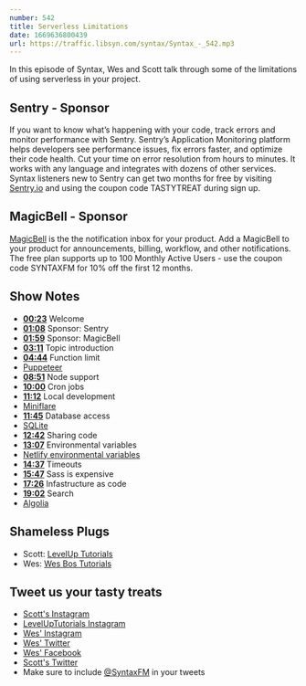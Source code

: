 ```yaml
---
number: 542
title: Serverless Limitations 
date: 1669636800439
url: https://traffic.libsyn.com/syntax/Syntax_-_542.mp3
---
```


In this episode of Syntax, Wes and Scott talk through some of the limitations of using serverless in your project.

## Sentry  - Sponsor

If you want to know what’s happening with your code, track errors and monitor performance with Sentry. Sentry’s Application Monitoring platform helps developers see performance issues, fix errors faster, and optimize their code health. Cut your time on error resolution from hours to minutes. It works with any language and integrates with dozens of other services. Syntax listeners new to Sentry can get two months for  free by visiting [Sentry.io](https://sentry.io) and using the coupon code TASTYTREAT during sign up.

## MagicBell - Sponsor

[MagicBell](https://www.magicbell.com) is the the notification inbox for your product. Add a MagicBell to your product for announcements, billing, workflow, and other notifications. The free plan supports up to 100 Monthly Active Users - use the coupon code SYNTAXFM for 10% off the first 12 months.

## Show Notes

* **[00:23](#t=00:23)** Welcome
* **[01:08](#t=01:08)** Sponsor: Sentry
* **[01:59](#t=01:59)** Sponsor: MagicBell
* **[03:11](#t=03:11)** Topic introduction
* **[04:44](#t=04:44)** Function limit
* [Puppeteer](https://pptr.dev)
* **[08:51](#t=08:51)** Node support
* **[10:00](#t=10:00)** Cron jobs
* **[11:12](#t=11:12)** Local development
* [Miniflare](https://miniflare.dev)
* **[11:45](#t=11:45)** Database access
* [SQLite](https://sqlite.org/index.html)
* **[12:42](#t=12:42)** Sharing code
* **[13:07](#t=13:07)** Environmental variables
* [Netlify environmental variables](https://docs.netlify.com/configure-builds/environment-variables/)
* **[14:37](#t=14:37)** Timeouts
* **[15:47](#t=15:47)** Sass is expensive
* **[17:26](#t=17:26)** Infastructure as code
* **[19:02](#t=19:02)** Search
* [Algolia](https://www.algolia.com)

## Shameless Plugs

* Scott: [LevelUp Tutorials](https://leveluptutorials.com/)
* Wes: [Wes Bos Tutorials](https://wesbos.com/courses)

## Tweet us your tasty treats

* [Scott's Instagram](https://www.instagram.com/stolinski/)
* [LevelUpTutorials Instagram](https://www.instagram.com/LevelUpTutorials/)
* [Wes' Instagram](https://www.instagram.com/wesbos/)
* [Wes' Twitter](https://twitter.com/wesbos)
* [Wes' Facebook](https://www.facebook.com/wesbos.developer)
* [Scott's Twitter](https://twitter.com/stolinski)
* Make sure to include [@SyntaxFM](https://twitter.com/SyntaxFM) in your tweets
